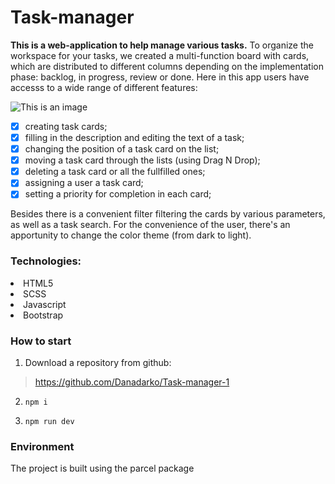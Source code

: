 # Task-manager 
**This is a web-application to help manage various tasks.**
To organize the workspace for your tasks, we created a multi-function board with cards, which are distributed to different columns depending on the implementation phase: backlog, in progress, review or done.
Here in this app users have accesss to a wide range of different features: 

![This is an image](./video_sample.gif)

- [x] creating task cards;
- [x] filling in the description and editing the text of a task;
- [x] changing the position of a task card on the list;
- [x] moving a task card through the lists (using Drag N Drop);
- [x] deleting a task card or all the fullfilled ones;
- [x] assigning a user a task card;
- [x] setting a priority for completion in each card; 

Besides there is a convenient filter filtering the cards by various parameters, as well as a task search.
For the convenience of the user, there's an apportunity to change the color theme (from dark to light).

### Technologies:

 <li>HTML5</li>
 <li>SСSS</li>
 <li>Javascript</li>
 <li>Bootstrap</li>

### How to start

1. Download a repository from github:

> https://github.com/Danadarko/Task-manager-1

2. `npm i`

3. `npm run dev`

### Environment

The project is built using the parcel package
